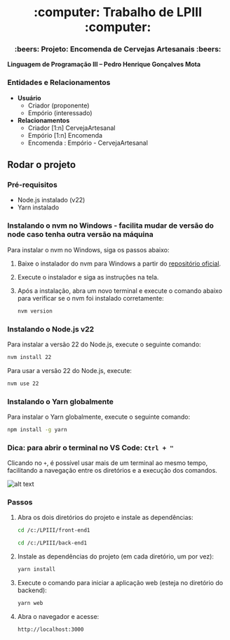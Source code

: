 <h1 align="center">:computer: Trabalho de LPIII :computer:</h1>

<h3 align="center">:beers: Projeto: Encomenda de Cervejas Artesanais :beers:</h3>

**Linguagem de Programação III – Pedro Henrique Gonçalves Mota**

### Entidades e Relacionamentos

- **Usuário**
  - Criador (proponente)
  - Empório (interessado)
- **Relacionamentos**
  - Criador [1:n] CervejaArtesanal
  - Empório [1:n] Encomenda
  - Encomenda : Empório - CervejaArtesanal

## Rodar o projeto

### Pré-requisitos

- Node.js instalado (v22)
- Yarn instalado

### Instalando o nvm no Windows - facilita mudar de versão do node caso tenha outra versão na máquina

Para instalar o nvm no Windows, siga os passos abaixo:

1. Baixe o instalador do nvm para Windows a partir do [repositório oficial](https://github.com/coreybutler/nvm-windows/releases).
2. Execute o instalador e siga as instruções na tela.
3. Após a instalação, abra um novo terminal e execute o comando abaixo para verificar se o nvm foi instalado corretamente:

   ```sh
   nvm version
   ```

### Instalando o Node.js v22

Para instalar a versão 22 do Node.js, execute o seguinte comando:

```sh
nvm install 22
```

Para usar a versão 22 do Node.js, execute:

```sh
nvm use 22
```

### Instalando o Yarn globalmente

Para instalar o Yarn globalmente, execute o seguinte comando:

```sh
npm install -g yarn
```

### Dica: para abrir o terminal no VS Code: `Ctrl + "`

Clicando no `+`, é possível usar mais de um terminal ao mesmo tempo, facilitando a navegação entre os diretórios e a execução dos comandos.

![alt text](image.png)

### Passos

1. Abra os dois diretórios do projeto e instale as dependências:

   ```sh
   cd /c:/LPIII/front-end1
   ```

   ```sh
   cd /c:/LPIII/back-end1
   ```

2. Instale as dependências do projeto (em cada diretório, um por vez):

   ```sh
   yarn install
   ```

3. Execute o comando para iniciar a aplicação web (esteja no diretório do backend):

   ```sh
   yarn web
   ```

4. Abra o navegador e acesse:

   ```sh
   http://localhost:3000
   ```
